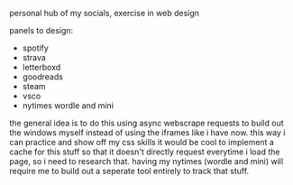 personal hub of my socials, exercise in web design

panels to design:
- spotify
- strava
- letterboxd
- goodreads
- steam
- vsco
- nytimes wordle and mini

the general idea is to do this using async webscrape requests to build out the windows myself instead of using the iframes like i have now.
this way i can practice and show off my css skills
it would be cool to implement a cache for this stuff so that it doesn't directly request everytime i load the page, so i need to research that.
having my nytimes (wordle and mini) will require me to build out a seperate tool entirely to track that stuff.
